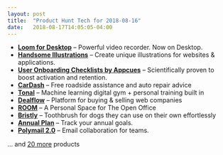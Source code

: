 ```yaml
---
layout: post
title:  "Product Hunt Tech for 2018-08-16"
date:   2018-08-17T14:05:05-04:00
---
```


* **[Loom for Desktop](https://www.producthunt.com/posts/loom-for-desktop?utm_campaign=producthunt-api&utm_medium=api&utm_source=Application%3A+Daily+Digest+RSS+%28ID%3A+3202%29)** – Powerful video recorder. Now on Desktop.
* **[Handsome Illustrations](https://www.producthunt.com/posts/handsome-illustrations?utm_campaign=producthunt-api&utm_medium=api&utm_source=Application%3A+Daily+Digest+RSS+%28ID%3A+3202%29)** – Create unique illustrations for websites & applications.
* **[User Onboarding Checklists by Appcues](https://www.producthunt.com/posts/user-onboarding-checklists-by-appcues?utm_campaign=producthunt-api&utm_medium=api&utm_source=Application%3A+Daily+Digest+RSS+%28ID%3A+3202%29)** – Scientifically proven to boost activation and retention.
* **[CarDash](https://www.producthunt.com/posts/cardash?utm_campaign=producthunt-api&utm_medium=api&utm_source=Application%3A+Daily+Digest+RSS+%28ID%3A+3202%29)** – Free roadside assistance and auto repair advice
* **[Tonal](https://www.producthunt.com/posts/tonal?utm_campaign=producthunt-api&utm_medium=api&utm_source=Application%3A+Daily+Digest+RSS+%28ID%3A+3202%29)** – Machine learning digital gym + personal training built in
* **[Dealflow](https://www.producthunt.com/posts/dealflow?utm_campaign=producthunt-api&utm_medium=api&utm_source=Application%3A+Daily+Digest+RSS+%28ID%3A+3202%29)** – Platform for buying & selling web companies
* **[ROOM](https://www.producthunt.com/posts/room-6?utm_campaign=producthunt-api&utm_medium=api&utm_source=Application%3A+Daily+Digest+RSS+%28ID%3A+3202%29)** – A Personal Space for The Open Office
* **[Bristly](https://www.producthunt.com/posts/bristly?utm_campaign=producthunt-api&utm_medium=api&utm_source=Application%3A+Daily+Digest+RSS+%28ID%3A+3202%29)** – Toothbrush for dogs they can use on their own effortlessly
* **[Annual Plan](https://www.producthunt.com/posts/annual-plan?utm_campaign=producthunt-api&utm_medium=api&utm_source=Application%3A+Daily+Digest+RSS+%28ID%3A+3202%29)** – Track your annual goals.
* **[Polymail 2.0](https://www.producthunt.com/posts/polymail-2-0?utm_campaign=producthunt-api&utm_medium=api&utm_source=Application%3A+Daily+Digest+RSS+%28ID%3A+3202%29)** – Email collaboration for teams.

… and [20 more](https://www.producthunt.com/tech) products